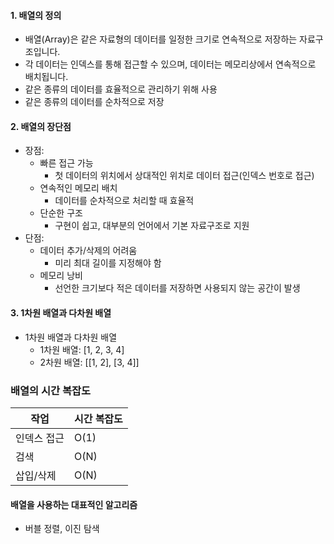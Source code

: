 #### 1. 배열의 정의

- 배열(Array)은 같은 자료형의 데이터를 일정한 크기로 연속적으로 저장하는 자료구조입니다.
- 각 데이터는 인덱스를 통해 접근할 수 있으며, 데이터는 메모리상에서 연속적으로 배치됩니다.
- 같은 종류의 데이터를 효율적으로 관리하기 위해 사용
- 같은 종류의 데이터를 순차적으로 저장

#### 2. 배열의 장단점

- 장점:
  - 빠른 접근 가능
    - 첫 데이터의 위치에서 상대적인 위치로 데이터 접근(인덱스 번호로 접근)
  - 연속적인 메모리 배치
    - 데이터를 순차적으로 처리할 때 효율적
  - 단순한 구조
    - 구현이 쉽고, 대부분의 언어에서 기본 자료구조로 지원
- 단점:
  - 데이터 추가/삭제의 어려움
    - 미리 최대 길이를 지정해야 함
  - 메모리 낭비
    - 선언한 크기보다 적은 데이터를 저장하면 사용되지 않는 공간이 발생

#### 3. 1차원 배열과 다차원 배열

- 1차원 배열과 다차원 배열
  - 1차원 배열: [1, 2, 3, 4]
  - 2차원 배열: [[1, 2], [3, 4]]

### 배열의 시간 복잡도

| 작업        | 시간 복잡도 |
| ----------- | ----------- |
| 인덱스 접근 | O(1)        |
| 검색        | O(N)        |
| 삽입/삭제   | O(N)        |

#### 배열을 사용하는 대표적인 알고리즘

- 버블 정렬, 이진 탐색
